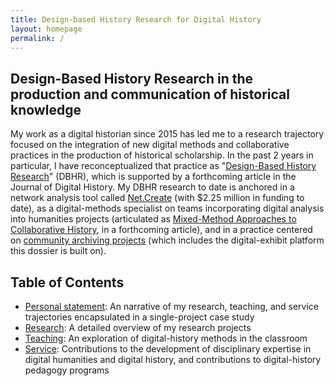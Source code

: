 ```yaml
---
title: Design-based History Research for Digital History
layout: homepage
permalink: /
---
```


## Design-Based History Research in the production and communication of historical knowledge

My work as a digital historian since 2015 has led me to a research trajectory focused on the integration of new digital methods and collaborative practices in the production of historical scholarship. In the past 2 years in particular, I have reconceptualized that practice as "[Design-Based History Research](/research)" (DBHR), which is supported by a forthcoming article in the Journal of Digital History. My DBHR research to date is anchored in a network analysis tool called [Net.Create]() (with $2.25 million in funding to date), as a digital-methods specialist on teams incorporating digital analysis into humanities projects (articulated as [Mixed-Method Approaches to Collaborative History](), in a forthcoming article), and in a practice centered on [community archiving projects]() (which includes the digital-exhibit platform this dossier is built on).


<!-- ## NOTES TO ME:

1. WHY IDAH? IDAH offers a wide view of digital-arts-and-humanities needs and a more clear understanding of where history needs and non-history disciplinary humanities needs overlap and don't, so I can prioritize. It also means there's a platform for making the tool-building work visible outside of history, both on IU's campus and beyond. DH is a collaborative discipline, DBHR is built around that collaboration, as are Net.Create and the Community-Archive project.
1. PUBLICATION AND EVIDENCE PRESENTATION: right-hand column like footnotes in AHR piece?
1. HIGHLIGHTS AND TABLE OF CONTENTS

## Main page:
- Highlights
- Short research intro and case study section
- Links to scholarly contributions in research, teaching and service (as boxes with short captions)

## Research
- Link back to short intro and case study
- Filter buttons by project
- Project boxes
- Timeline of research (CV essentially)

## Teaching
- Short intro with "research influences teaching and vice versa"
- Filter buttons by research project to show overlap between research and teaching
- Project boxes by course type
- Timeline of courses taught (CV essentially)

## Service
- Short intro
- Filter buttons by research project to show overlap between research and service
- Project boxes by major service duty
- Timeline of service (CV essentially)

-->

## Table of Contents

- [Personal statement](/casestudy): An narrative of my research, teaching, and service trajectories encapsulated in a single-project case study
- [Research](/research): A detailed overview of my research projects
- [Teaching](/teaching): An exploration of digital-history methods in the classroom
- [Service](/service): Contributions to the development of disciplinary expertise in digital humanities and digital history, and contributions to digital-history pedagogy programs